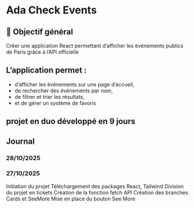 # Ada Check Events
## 🧠 Objectif général
Créer une application React permettant d’afficher les événements publics de Paris
grâce à l’API officielle

## L’application permet :
- d’afficher les événements sur une page d’accueil,
- de rechercher des événements par nom,
- de filtrer et trier les résultats,
- et de gérer un système de favoris

## projet en duo développé en 9 jours 

## Journal

### 28/10/2025

### 27/10/2025
Initiation du projet
Téléchargement des packages React, Tailwind
Division du projet en tickets
Création de la fonction fetch API
Création des branches Cards et SeeMore
Mise en place du bouton See More